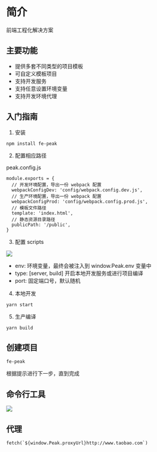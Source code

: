 # 简介

前端工程化解决方案

## 主要功能

- 提供多套不同类型的项目模板
- 可自定义模板项目
- 支持开发服务
- 支持任意设置环境变量
- 支持开发环境代理

## 入门指南

1. 安装

```
npm install fe-peak
```

2. 配置相应路径

peak.config.js
```
module.exports = {
  // 开发环境配置，导出一份 webpack 配置
  webpackConfigDev: 'config/webpack.config.dev.js',
  // 生产环境配置，导出一份 webpack 配置
  webpackConfigProd: 'config/webpack.config.prod.js',
  // 模板文件路径
  template: 'index.html',
  // 静态资源目录路径
  publicPath: '/public',
}
```

3. 配置 scripts

![](https://image-static.segmentfault.com/166/992/166992228-5cac6048ac4c3_articlex)

- env: 环境变量，最终会被注入到 window.Peak.env 变量中
- type: [server, build] 开启本地开发服务或进行项目编译
- port: 固定端口号，默认随机

4. 本地开发

```
yarn start
```

5. 生产编译

```
yarn build
```

## 创建项目

```
fe-peak
```

根据提示进行下一步，直到完成

## 命令行工具

![](https://image-static.segmentfault.com/362/816/3628166686-5cbc32c8d777f_articlex)

## 代理

```
fetch(`${window.Peak.proxyUrl}http://www.taobao.com`)
```
